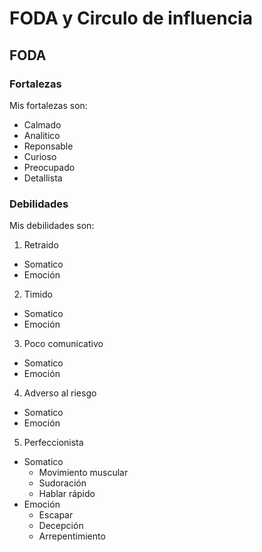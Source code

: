 # FODA y Circulo de influencia

## FODA

### Fortalezas

Mis fortalezas son:

* Calmado
* Analitico
* Reponsable
* Curioso
* Preocupado
* Detallista

### Debilidades
Mis debilidades son:

1. Retraido
 + Somatico
 + Emoción
2. Timido
 + Somatico
 + Emoción
3. Poco comunicativo
 + Somatico
 + Emoción
4. Adverso al riesgo
 + Somatico
 + Emoción
5. Perfeccionista
 + Somatico
   - Movimiento muscular
    - Sudoración
   - Hablar rápido
 + Emoción
    - Escapar
    - Decepción
    - Arrepentimiento
    

